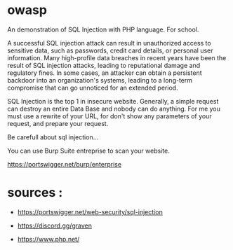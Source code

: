 # owasp
An demonstration of SQL Injection with PHP language. For school.

A successful SQL injection attack can result in unauthorized access to sensitive data, such as passwords, credit card details, 
or personal user information. 
Many high-profile data breaches in recent years have been the result 
of SQL injection attacks, leading to reputational damage and regulatory fines. In some cases, an attacker can obtain a persistent backdoor 
into an organization's systems, leading to a long-term compromise that can go unnoticed for an extended period. 

SQL Injection is the top 1 in insecure website. Generally, a simple request can destroy an entire Data Base and nobody can do anything. 
For me you must use a rewrite of your URL, for don't show any parameters of your request, and prepare your request.

Be carefull about sql injection...

You can use Burp Suite entreprise to scan your website. 

https://portswigger.net/burp/enterprise

# sources : 

* https://portswigger.net/web-security/sql-injection

* https://discord.gg/graven

* https://www.php.net/
